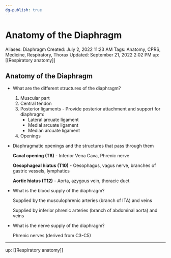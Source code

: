 ```yaml
---
dg-publish: true
---
```


# Anatomy of the Diaphragm

Aliases: Diaphragm
Created: July 2, 2022 11:23 AM
Tags: Anatomy, CPRS, Medicine, Respiratory, Thorax
Updated: September 21, 2022 2:02 PM
up: [[Respiratory anatomy]]

## Anatomy of the Diaphragm

- What are the different structures of the diaphragm?
    1. Muscular part
    2. Central tendon
    3. Posterior ligaments - Provide posterior attachment and support for diaphragm:
        - Lateral arcuate ligament
        - Medial arcuate ligament
        - Median arcuate ligament
    4. Openings
- Diaphragmatic openings and the structures that pass through them
    
    **Caval opening (T8)** - Inferior Vena Cava, Phrenic nerve
    
    **Oesophageal hiatus (T10)** - Oesophagus, vagus nerve, branches of gastric vessels, lymphatics
    
    **Aortic hiatus (T12)** - Aorta, azygous vein, thoracic duct
    
- What is the blood supply of the diaphragm?
    
    Supplied by the musculophrenic arteries (branch of ITA) and veins
    
    Supplied by inferior phrenic arteries (branch of abdominal aorta) and veins
    
- What is the nerve supply of the diaphragm?
    
    Phrenic nerves (derived from C3-C5)
    

---

up: [[Respiratory anatomy]]